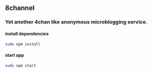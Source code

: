 ## 8channel

### Yet another 4chan like anonymous microblogging service.

#### install dependencies

``` bash
sudo npm install 
```

#### start app

``` bash
sudo npm start
```
